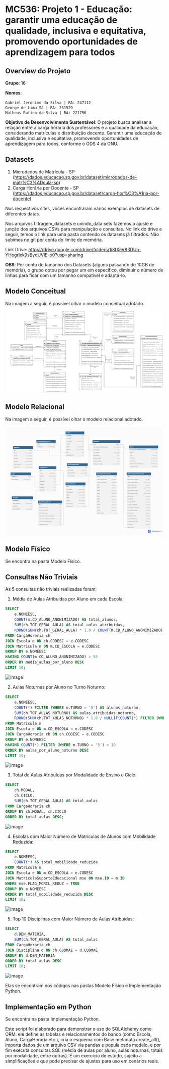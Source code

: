 # **MC536: Projeto 1 - Educação: garantir uma educação de qualidade, inclusiva e equitativa, promovendo oportunidades de aprendizagem para todos**


## **Overview do Projeto**

**Grupo**: 16

**Nomes**:
   
    Gabriel Jeronimo da Silva | RA: 247112 
    George de Lima Sá | RA: 231529 
    Matheus Rufino da Silva | RA: 221756

**Objetivo de Desenvolvimento Sustentável**: O projeto busca analisar a relação entre a carga horária dos professores e a qualidade da educação, considerando matrículas e distribuição docente. Garantir uma educação de qualidade, inclusiva e equitativa, promovendo oportunidades de aprendizagem para todos, conforme o ODS 4 da ONU.

## **Datasets**

1. Microdados de Matrícula - SP (https://dados.educacao.sp.gov.br/dataset/microdados-de-matr%C3%ADcula-sp)
2. Carga Horária por Docente - SP (https://dados.educacao.sp.gov.br/dataset/carga-hor%C3%A1ria-por-docente)
   
Nos respectivos sites, vocês encontraram vários exemplos de datasets de diferentes datas.

Nos arquivos filtragem_datasets e unindo_data sets fazemos o ajuste e junção dos arquivos CSVs para manipulação e consultas. 
No link do drive a seguir, temos o link para uma pasta contendo os datasets já filtrados. Não subimos no git por conta do limite de memória. 

Link Drive: https://drive.google.com/drive/folders/1i8tXeV83DUn-YHogrlxk9sByqUVlE-o0?usp=sharing


**OBS**: Por conta do tamanho dos Datasets (alguns passando de 10GB de memória), o grupo optou por pegar um em específico, diminuir o número de linhas para ficar com um tamanho compatível e adaptá-lo. 


## **Modelo Conceitual**
Na imagem a seguir, é possível olhar o modelo conceitual adotado.

![Modelo Conceitual](modelo-conceitual/modelo-conceitual.png)

## **Modelo Relacional**
Na imagem a seguir, é possível olhar o modelo relacional adotado.

![Modelo Relacional](modelo-relacional/Modelo_Relacional_imagem.png)

## **Modelo Físico**
Se encontra na pasta Modelo Físico.

## **Consultas Não Triviais**
As 5 consultas não triviais realizadas foram:
1. Média de Aulas Atribuídas por Aluno em cada Escola:

```sql
SELECT 
    e.NOMEESC,
    COUNT(m.CD_ALUNO_ANONIMIZADO) AS total_alunos,
    SUM(ch.TOT_GERAL_AULA) AS total_aulas_atribuidas,
    ROUND(SUM(ch.TOT_GERAL_AULA) * 1.0 / COUNT(m.CD_ALUNO_ANONIMIZADO), 2) AS media_aulas_por_aluno
FROM CargaHoraria ch
JOIN Escola e ON ch.CODESC = e.CODESC
JOIN Matricula m ON m.CD_ESCOLA = e.CODESC
GROUP BY e.NOMEESC
HAVING COUNT(m.CD_ALUNO_ANONIMIZADO) > 50
ORDER BY media_aulas_por_aluno DESC
LIMIT 10;
```
![image](https://github.com/user-attachments/assets/e6adbff9-aff5-4c3f-a34c-a248e198538a)


2. Aulas Noturnas por Aluno no Turno Noturno:

```sql
SELECT 
    e.NOMEESC,
    COUNT(*) FILTER (WHERE m.TURNO = '5') AS alunos_noturno,
    SUM(ch.TOT_AULAS_NOTURNO) AS aulas_atribuidas_noturno,
    ROUND(SUM(ch.TOT_AULAS_NOTURNO) * 1.0 / NULLIF(COUNT(*) FILTER (WHERE m.TURNO = '5'), 0), 2) AS aulas_por_aluno_noturno
FROM Matricula m
JOIN Escola e ON m.CD_ESCOLA = e.CODESC
JOIN CargaHoraria ch ON ch.CODESC = e.CODESC
GROUP BY e.NOMEESC
HAVING COUNT(*) FILTER (WHERE m.TURNO = '5') > 10
ORDER BY aulas_por_aluno_noturno DESC
LIMIT 10;
```
![image](https://github.com/user-attachments/assets/e51ffd9c-b07e-4121-9023-6e175eb4c74c)


3. Total de Aulas Atribuídas por Modalidade de Ensino e Ciclo:

```sql
SELECT 
    ch.MODAL,
    ch.CICLO,
    SUM(ch.TOT_GERAL_AULA) AS total_aulas
FROM CargaHoraria ch
GROUP BY ch.MODAL, ch.CICLO
ORDER BY total_aulas DESC;
```
![image](https://github.com/user-attachments/assets/6873cc30-b8eb-4632-a153-320fc0f53590)


4. Escolas com Maior Número de Matrículas de Alunos com Mobilidade Reduzida:

```sql
SELECT 
    e.NOMEESC,   
    COUNT(*) AS total_mobilidade_reduzida
FROM Matricula m
JOIN Escola e ON m.CD_ESCOLA = e.CODESC
JOIN MatriculaSuporteEducacional mse ON mse.ID = m.ID
WHERE mse.FLAG_MORIL_REDUZ = TRUE
GROUP BY e.NOMEESC
ORDER BY total_mobilidade_reduzida DESC
LIMIT 10;
```
![image](https://github.com/user-attachments/assets/018a1197-65b7-44ec-839e-1253e96b4cbf)

5. Top 10 Disciplinas com Maior Número de Aulas Atribuídas:

```sql
SELECT 
    d.DEN_MATERIA,
    SUM(ch.TOT_GERAL_AULA) AS total_aulas
FROM CargaHoraria ch
JOIN Disciplina d ON ch.CODMAE = d.CODMAE
GROUP BY d.DEN_MATERIA
ORDER BY total_aulas DESC
LIMIT 10;
```

![image](https://github.com/user-attachments/assets/36dae9fc-8fd9-4d65-98b0-97c3df86a8aa)


Elas se encontram nos códigos nas pastas Modelo Físico e Implementação Python.

## **Implementação em Python**
Se encontra na pasta Implementação Python.

Este script foi elaborado para demonstrar o uso do SQLAlchemy como ORM: ele define as tabelas e relacionamentos do banco (como Escola, Aluno, CargaHoraria etc.), cria o esquema com Base.metadata.create_all(), importa dados de um arquivo CSV via pandas e popula cada modelo, e por fim executa consultas SQL (média de aulas por aluno, aulas noturnas, totais por modalidade, entre outras). É um exercício de estudo, sujeito a simplificações e que pode precisar de ajustes para uso em cenários reais.
